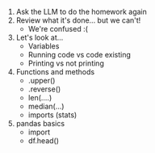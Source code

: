 1. Ask the LLM to do the homework again
2. Review what it's done... but we can't!
    - We're confused :(
3. Let's look at...
    - Variables
    - Running code vs code existing
    - Printing vs not printing
4. Functions and methods
    - .upper()
    - .reverse()
    - len(....)
    - median(...)
    - imports (stats)
5. pandas basics
    - import
    - df.head()
    